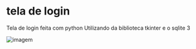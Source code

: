 # tela de login
Tela de login feita com python
Utilizando da biblioteca tkinter e o sqlite 3







![imagem](https://user-images.githubusercontent.com/110608654/197221554-d8d5bdc3-7a5f-421a-91c8-ebb6cdce5cf3.png)
